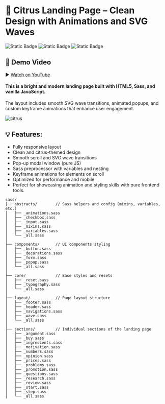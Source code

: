 # 🍋 Citrus Landing Page – Clean Design with Animations and SVG Waves


![Static Badge](https://img.shields.io/badge/JavaScript-89023e?style=flat&logo=javascript&logoColor=fff)
![Static Badge](https://img.shields.io/badge/HTML%205-89023e?style=flat&logo=html5&logoColor=fff)
![Static Badge](https://img.shields.io/badge/SASS-89023e?style=flat&logo=sass&logoColor=fff)

## 🔗 Demo Video

▶️ [Watch on YouTube](https://youtu.be/rM7m6U3Ms4Y)  

#### This is a bright and modern landing page built with HTML5, Sass, and vanilla JavaScript.
The layout includes smooth SVG wave transitions, animated popups, and custom keyframe animations that enhance user engagement.

![citrus](https://github.com/user-attachments/assets/e2c5ead7-8f88-4c48-be0d-30aa417e05d8)



## 💡 Features:

- Fully responsive layout
- Clean and citrus-themed design
- Smooth scroll and SVG wave transitions
- Pop-up modal window (pure JS)
- Sass preprocessor with variables and nesting
- Keyframe animations for elements on scroll
- Optimized for performance and mobile
- Perfect for showcasing animation and styling skills with pure frontend tools.   

```
sass/
├── abstracts/        // Sass helpers and config (mixins, variables, etc.)
│   ├── _animations.sass
│   ├── _checkbox.sass
│   ├── _input.sass
│   ├── _mixins.sass
│   ├── _variables.sass
│   └── _all.sass
│
├── components/       // UI components styling
│   ├── _button.sass
│   ├── _decorations.sass
│   ├── _form.sass
│   ├── _popup.sass
│   └── _all.sass
│
├── core/             // Base styles and resets
│   ├── _reset.sass
│   ├── _typography.sass
│   └── _all.sass
│
├── layout/           // Page layout structure
│   ├── _footer.sass
│   ├── _header.sass
│   ├── _navigations.sass
│   ├── _wave.sass
│   └── _all.sass
│
├── sections/         // Individual sections of the landing page
│   ├── _argument.sass
│   ├── _buy.sass
│   ├── _ingredients.sass
│   ├── _motivation.sass
│   ├── _numbers.sass
│   ├── _opinion.sass
│   ├── _prices.sass
│   ├── _problems.sass
│   ├── _promotion.sass
│   ├── _questions.sass
│   ├── _research.sass
│   ├── _review.sass
│   ├── _start.sass
│   ├── _step.sass
│   └── _all.sass

```
